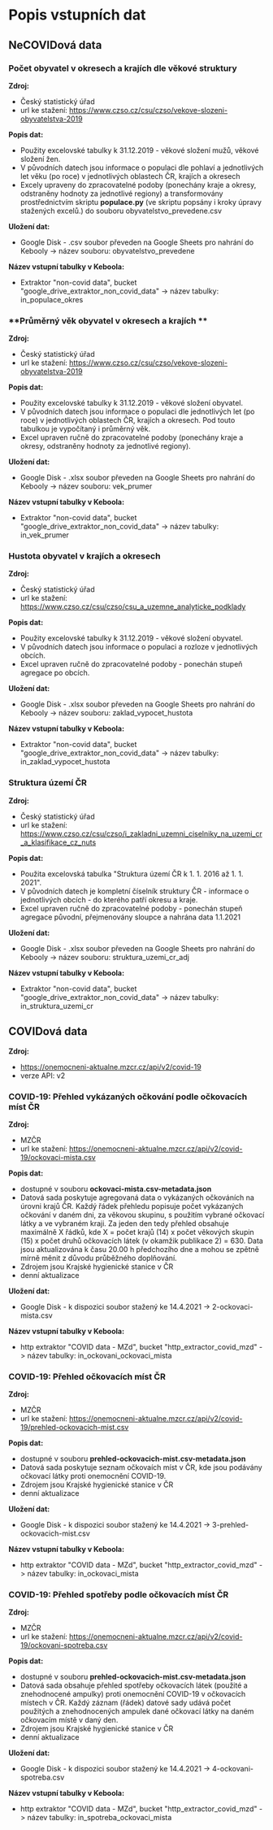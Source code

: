 # Popis vstupních dat

## NeCOVIDová data

### **Počet obyvatel v okresech a krajích dle věkové struktury**

**Zdroj:**
* Český statistický úřad
* url ke stažení: https://www.czso.cz/csu/czso/vekove-slozeni-obyvatelstva-2019

**Popis dat:**
* Použity excelovské tabulky k 31.12.2019 - věkové složení mužů, věkové složení žen.
* V původních datech jsou informace o populaci dle pohlaví a jednotlivých let věku (po roce) v jednotlivých oblastech ČR, krajích a okresech
* Excely upraveny do zpracovatelné podoby (ponechány kraje a okresy, odstraněny hodnoty za jednotlivé regiony) a transformovány prostřednictvím skriptu **populace.py** (ve skriptu popsány i kroky úpravy stažených excelů.) do souboru obyvatelstvo_prevedene.csv

**Uložení dat:**
* Google Disk - .csv soubor převeden na Google Sheets pro nahrání do Kebooly -> název souboru: obyvatelstvo_prevedene

**Název vstupní tabulky v Keboola:**
* Extraktor "non-covid data", bucket "google_drive_extraktor_non_covid_data" -> název tabulky: in_populace_okres


### **Průměrný věk obyvatel v okresech a krajích **

**Zdroj:**
* Český statistický úřad
* url ke stažení: https://www.czso.cz/csu/czso/vekove-slozeni-obyvatelstva-2019

**Popis dat:**
* Použity excelovské tabulky k 31.12.2019 - věkové složení obyvatel.
* V původních datech jsou informace o populaci dle jednotlivých let (po roce) v jednotlivých oblastech ČR, krajích a okresech. Pod touto tabulkou je vypočítaný i průměrný věk.
* Excel upraven ručně do zpracovatelné podoby (ponechány kraje a okresy, odstraněny hodnoty za jednotlivé regiony).

**Uložení dat:**
* Google Disk - .xlsx soubor převeden na Google Sheets pro nahrání do Kebooly -> název souboru: vek_prumer

**Název vstupní tabulky v Keboola:**
* Extraktor "non-covid data", bucket "google_drive_extraktor_non_covid_data" -> název tabulky: in_vek_prumer


### **Hustota obyvatel v krajích a okresech**

**Zdroj:**
* Český statistický úřad
* url ke stažení: https://www.czso.cz/csu/czso/csu_a_uzemne_analyticke_podklady

**Popis dat:**
* Použity excelovské tabulky k 31.12.2019 - věkové složení obyvatel.
* V původních datech jsou informace o populaci a rozloze v jednotlivých obcích.
* Excel upraven ručně do zpracovatelné podoby - ponechán stupeň agregace po obcích.

**Uložení dat:**
* Google Disk - .xlsx soubor převeden na Google Sheets pro nahrání do Kebooly -> název souboru: zaklad_vypocet_hustota

**Název vstupní tabulky v Keboola:**
* Extraktor "non-covid data", bucket "google_drive_extraktor_non_covid_data" -> název tabulky: in_zaklad_vypocet_hustota


### **Struktura území ČR**

**Zdroj:**
* Český statistický úřad
* url ke stažení: https://www.czso.cz/csu/czso/i_zakladni_uzemni_ciselniky_na_uzemi_cr_a_klasifikace_cz_nuts

**Popis dat:**
* Použita excelovská tabulka "Struktura území ČR k 1. 1. 2016 až 1. 1. 2021".
* V původních datech je kompletní číselník struktury ČR - informace o jednotlivých obcích - do kterého patří okresu a kraje.
* Excel upraven ručně do zpracovatelné podoby - ponechán stupeň agregace původní, přejmenovány sloupce a nahrána data 1.1.2021

**Uložení dat:**
* Google Disk - .xlsx soubor převeden na Google Sheets pro nahrání do Kebooly -> název souboru: struktura_uzemi_cr_adj

**Název vstupní tabulky v Keboola:**
* Extraktor "non-covid data", bucket "google_drive_extraktor_non_covid_data" -> název tabulky: in_struktura_uzemi_cr


## COVIDová data

**Zdroj:**
* https://onemocneni-aktualne.mzcr.cz/api/v2/covid-19
* verze API: v2 

### COVID-19: Přehled vykázaných očkování podle očkovacích míst ČR

**Zdroj:**
* MZČR
* url ke stažení: https://onemocneni-aktualne.mzcr.cz/api/v2/covid-19/ockovaci-mista.csv

**Popis dat:**
* dostupné v souboru **ockovaci-mista.csv-metadata.json**
* Datová sada poskytuje agregovaná data o vykázaných očkováních na úrovni krajů ČR. Každý řádek přehledu popisuje počet vykázaných očkování v daném dni, za věkovou skupinu, s použitím vybrané očkovací látky a ve vybraném kraji. Za jeden den tedy přehled obsahuje maximálně X řádků, kde X = počet krajů (14) x počet věkových skupin (15) x počet druhů očkovacích látek (v okamžik publikace 2) = 630. Data jsou aktualizována k času 20.00 h předchozího dne a mohou se zpětně mírně měnit z důvodu průběžného doplňování.
* Zdrojem jsou Krajské hygienické stanice v ČR
* denní aktualizace

**Uložení dat:**
* Google Disk - k dispozici soubor stažený ke 14.4.2021 -> 2-ockovaci-mista.csv

**Název vstupní tabulky v Keboola:**
* http extraktor "COVID data - MZd", bucket "http_extractor_covid_mzd" -> název tabulky: in_ockovani_ockovaci_mista


### COVID-19: Přehled očkovacích míst ČR

**Zdroj:**
* MZČR
* url ke stažení: https://onemocneni-aktualne.mzcr.cz/api/v2/covid-19/prehled-ockovacich-mist.csv

**Popis dat:**
* dostupné v souboru **prehled-ockovacich-mist.csv-metadata.json**
* Datová sada poskytuje seznam očkovaích míst v ČR, kde jsou podávány očkovací látky proti onemocnění COVID-19.
* Zdrojem jsou Krajské hygienické stanice v ČR
* denní aktualizace

**Uložení dat:**
* Google Disk - k dispozici soubor stažený ke 14.4.2021 -> 3-prehled-ockovacich-mist.csv

**Název vstupní tabulky v Keboola:**
* http extraktor "COVID data - MZd", bucket "http_extractor_covid_mzd" -> název tabulky: in_ockovaci_mista


### COVID-19: Přehled spotřeby podle očkovacích míst ČR

**Zdroj:**
* MZČR
* url ke stažení: https://onemocneni-aktualne.mzcr.cz/api/v2/covid-19/ockovani-spotreba.csv

**Popis dat:**
* dostupné v souboru **prehled-ockovacich-mist.csv-metadata.json**
* Datová sada obsahuje přehled spotřeby očkovacích látek (použité a znehodnocené ampulky) proti onemocnění COVID-19 v očkovacích místech v ČR. Každý záznam (řádek) datové sady udává počet použitých a znehodnocených ampulek dané očkovací látky na daném očkovacím místě v daný den.
* Zdrojem jsou Krajské hygienické stanice v ČR
* denní aktualizace

**Uložení dat:**
* Google Disk - k dispozici soubor stažený ke 14.4.2021 -> 4-ockovani-spotreba.csv

**Název vstupní tabulky v Keboola:**
* http extraktor "COVID data - MZd", bucket "http_extractor_covid_mzd" -> název tabulky: in_spotreba_ockovaci_mista